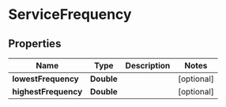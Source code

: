 
# ServiceFrequency

## Properties
Name | Type | Description | Notes
------------ | ------------- | ------------- | -------------
**lowestFrequency** | **Double** |  |  [optional]
**highestFrequency** | **Double** |  |  [optional]



